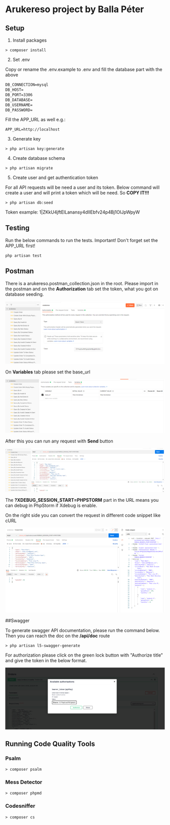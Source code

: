 # Arukereso project by Balla Péter

## Setup

1. Install packages

```
> composer install
```

2. Set .env

Copy or rename the .env.example to .env and fill the database part with the above

```
DB_CONNECTION=mysql
DB_HOST=
DB_PORT=3306
DB_DATABASE=
DB_USERNAME=
DB_PASSWORD=
```

Fill the APP_URL as well e.g.:

```
APP_URL=http://localhost
```

3. Generate key
```
> php artisan key:generate
```

4. Create database schema

```
> php artisan migrate
```

5. Create user and get authentication token

For all API requests will be need a user and its token. Below command will create a user and will print a token which will be need.
So **COPY IT!!!**

```
> php artisan db:seed
```

Token example: 1|ZKkU4jftElLanansy4dIIEbfv24p4Bj1OIJpWpyW

## Testing

Run the below commands to run the tests. Important! Don't forget set the APP_URL first!

```
php artisan test
```

## Postman

There is a arukereso.postman_collection.json in the root. Please import in the postman and on the **Authorization** tab set the token, what you got on database seeding.

![postman_auth](/postman_auth.png)

On **Variables** tab please set the base_url

![postman_variables](/postman_variables.png)

After this you can run any request with **Send** button

![postman_send_request](/postman_send_request.png)

The **?XDEBUG_SESSION_START=PHPSTORM** part in the URL means you can debug in PhpStorm if Xdebug is enable.

On the right side you can convert the request in different code snippet like cURL

![postman_curl](/postman_curl.png)


##Swagger

To generate swagger API documentation, please run the command below. Then you can reach the doc on the **/api/doc** route

```
> php artisan l5-swagger-generate
```

For authorization please click on the green lock button with "Authorize title" and give the token in the below format.

![swagger_authorization](/swagger_authorization.png)

## Running Code Quality Tools

### Psalm

```
> composer psalm
```

### Mess Detector

```
> composer phpmd
```

### Codesniffer

```
> composer cs
```
